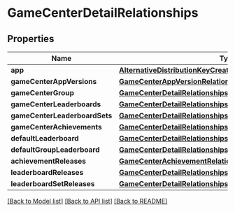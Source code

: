 # GameCenterDetailRelationships

## Properties
Name | Type | Description | Notes
------------ | ------------- | ------------- | -------------
**app** | [**AlternativeDistributionKeyCreateRequestDataRelationshipsApp**](AlternativeDistributionKeyCreateRequestDataRelationshipsApp.md) |  | [optional] 
**gameCenterAppVersions** | [**GameCenterAppVersionRelationshipsCompatibilityVersions**](GameCenterAppVersionRelationshipsCompatibilityVersions.md) |  | [optional] 
**gameCenterGroup** | [**GameCenterDetailRelationshipsGameCenterGroup**](GameCenterDetailRelationshipsGameCenterGroup.md) |  | [optional] 
**gameCenterLeaderboards** | [**GameCenterDetailRelationshipsGameCenterLeaderboards**](GameCenterDetailRelationshipsGameCenterLeaderboards.md) |  | [optional] 
**gameCenterLeaderboardSets** | [**GameCenterDetailRelationshipsGameCenterLeaderboardSets**](GameCenterDetailRelationshipsGameCenterLeaderboardSets.md) |  | [optional] 
**gameCenterAchievements** | [**GameCenterDetailRelationshipsGameCenterAchievements**](GameCenterDetailRelationshipsGameCenterAchievements.md) |  | [optional] 
**defaultLeaderboard** | [**GameCenterDetailRelationshipsDefaultLeaderboard**](GameCenterDetailRelationshipsDefaultLeaderboard.md) |  | [optional] 
**defaultGroupLeaderboard** | [**GameCenterDetailRelationshipsDefaultLeaderboard**](GameCenterDetailRelationshipsDefaultLeaderboard.md) |  | [optional] 
**achievementReleases** | [**GameCenterAchievementRelationshipsReleases**](GameCenterAchievementRelationshipsReleases.md) |  | [optional] 
**leaderboardReleases** | [**GameCenterDetailRelationshipsLeaderboardReleases**](GameCenterDetailRelationshipsLeaderboardReleases.md) |  | [optional] 
**leaderboardSetReleases** | [**GameCenterDetailRelationshipsLeaderboardSetReleases**](GameCenterDetailRelationshipsLeaderboardSetReleases.md) |  | [optional] 

[[Back to Model list]](../README.md#documentation-for-models) [[Back to API list]](../README.md#documentation-for-api-endpoints) [[Back to README]](../README.md)


